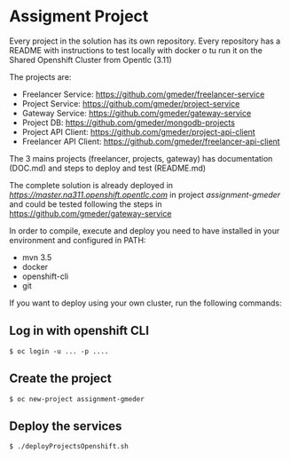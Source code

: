 # Assigment Project

Every project in the solution has its own repository. Every repository has a README with instructions to test locally with docker o tu run it on the Shared Openshift Cluster from Opentlc (3.11)

The projects are:

- Freelancer Service: https://github.com/gmeder/freelancer-service
- Project Service: https://github.com/gmeder/project-service
- Gateway Service: https://github.com/gmeder/gateway-service
- Project DB: https://github.com/gmeder/mongodb-projects
- Project API Client: https://github.com/gmeder/project-api-client
- Freelancer API Client: https://github.com/gmeder/freelancer-api-client

The 3 mains projects (freelancer, projects, gateway) has documentation (DOC.md) and steps to deploy and test (README.md)

The complete solution is already deployed in *https://master.na311.openshift.opentlc.com* in project *assignment-gmeder* and could be tested following the steps in https://github.com/gmeder/gateway-service

In order to compile, execute and deploy you need to have installed in your environment and configured in PATH:

- mvn 3.5
- docker
- openshift-cli
- git

If you want to deploy using your own cluster, run the following commands:

## Log in with openshift CLI

	$ oc login -u ... -p ....

## Create the project

	$ oc new-project assignment-gmeder

## Deploy the services

	$ ./deployProjectsOpenshift.sh

